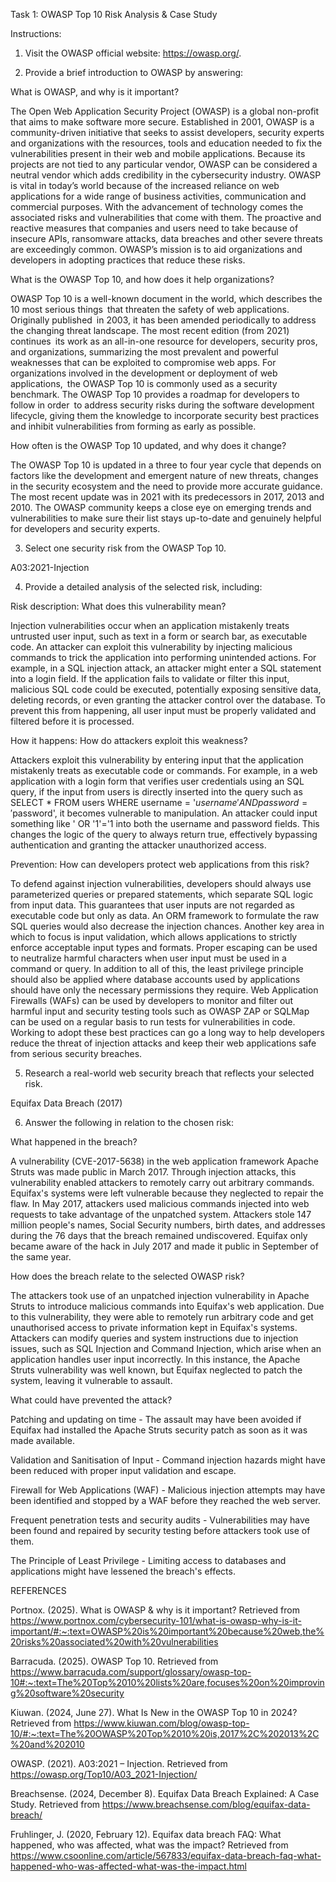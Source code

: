 Task 1: OWASP Top 10 Risk Analysis & Case Study

Instructions:

1. Visit the OWASP official website: https://owasp.org/.

2. Provide a brief introduction to OWASP by answering:
   
What is OWASP, and why is it important?

The Open Web Application Security Project (OWASP) is a global non-profit that aims to make software more secure. Established in 2001, OWASP is a community-driven initiative that seeks to assist developers, security experts and organizations with the resources, tools and education needed to fix the vulnerabilities present in their web and mobile applications. Because its projects are not tied to any particular vendor, OWASP can be considered a neutral vendor which adds credibility in the cybersecurity industry. OWASP is vital in today’s world because of the increased reliance on web applications for a wide range of business activities, communication and commercial purposes. With the advancement of technology comes the associated risks and vulnerabilities that come with them. The proactive and reactive measures that companies and users need to take because of insecure APIs, ransomware attacks, data breaches and other severe threats are exceedingly common. OWASP’s mission is to aid organizations and developers in adopting practices that reduce these risks.

What is the OWASP Top 10, and how does it help organizations?

OWASP Top 10 is a well-known document in the world, which describes the 10 most serious things that threaten the safety of web applications. Originally published in 2003, it has been amended periodically to address the changing threat landscape. The most recent edition (from 2021) continues its work as an all-in-one resource for developers, security pros, and organizations, summarizing the most prevalent and powerful weaknesses that can be exploited to compromise web apps. For organizations involved in the development or deployment of web applications, the OWASP Top 10 is commonly used as a security benchmark. The OWASP Top 10 provides a roadmap for developers to follow in order to address security risks during the software development lifecycle, giving them the knowledge to incorporate security best practices and inhibit vulnerabilities from forming as early as possible.

How often is the OWASP Top 10 updated, and why does it change?

The OWASP Top 10 is updated in a three to four year cycle that depends on factors like the development and emergent nature of new threats, changes in the security ecosystem and the need to provide more accurate guidance. The most recent update was in 2021 with its predecessors in 2017, 2013 and 2010. The OWASP community keeps a close eye on emerging trends and vulnerabilities to make sure their list stays up-to-date and genuinely helpful for developers and security experts.

3. Select one security risk from the OWASP Top 10.

A03:2021-Injection

4. Provide a detailed analysis of the selected risk, including:
   
Risk description: What does this vulnerability mean?

Injection vulnerabilities occur when an application mistakenly treats untrusted user input, such as text in a form or search bar, as executable code. An attacker can exploit this vulnerability by injecting malicious commands to trick the application into performing unintended actions. For example, in a SQL injection attack, an attacker might enter a SQL statement into a login field. If the application fails to validate or filter this input, malicious SQL code could be executed, potentially exposing sensitive data, deleting records, or even granting the attacker control over the database. To prevent this from happening, all user input must be properly validated and filtered before it is processed.

How it happens: How do attackers exploit this weakness?

Attackers exploit this vulnerability by entering input that the application mistakenly treats as executable code or commands. For example, in a web application with a login form that verifies user credentials using an SQL query, if the input from users is directly inserted into the query such as SELECT * FROM users WHERE username = '$username' AND password = '$password', it becomes vulnerable to manipulation. An attacker could input something like ' OR '1'='1 into both the username and password fields. This changes the logic of the query to always return true, effectively bypassing authentication and granting the attacker unauthorized access.

Prevention: How can developers protect web applications from this risk?

To defend against injection vulnerabilities, developers should always use parameterized queries or prepared statements, which separate SQL logic from input data. This guarantees that user inputs are not regarded as executable code but only as data. An ORM framework to formulate the raw SQL queries would also decrease the injection chances. Another key area in which to focus is input validation, which allows applications to strictly enforce acceptable input types and formats. Proper escaping can be used to neutralize harmful characters when user input must be used in a command or query. In addition to all of this, the least privilege principle should also be applied where database accounts used by applications should have only the necessary permissions they require. Web Application Firewalls (WAFs) can be used by developers to monitor and filter out harmful input and security testing tools such as OWASP ZAP or SQLMap can be used on a regular basis to run tests for vulnerabilities in code. Working to adopt these best practices can go a long way to help developers reduce the threat of injection attacks and keep their web applications safe from serious security breaches. 

5. Research a real-world web security breach that reflects your selected risk.
   
Equifax Data Breach (2017)

6. Answer the following in relation to the chosen risk:
   
What happened in the breach?

A vulnerability (CVE-2017-5638) in the web application framework Apache Struts was made public in March 2017. Through injection attacks, this vulnerability enabled attackers to remotely carry out arbitrary commands. Equifax's systems were left vulnerable because they neglected to repair the flaw. In May 2017, attackers used malicious commands injected into web requests to take advantage of the unpatched system. Attackers stole 147 million people's names, Social Security numbers, birth dates, and addresses during the 76 days that the breach remained undiscovered. Equifax only became aware of the hack in July 2017 and made it public in September of the same year.

How does the breach relate to the selected OWASP risk?

The attackers took use of an unpatched injection vulnerability in Apache Struts to introduce malicious commands into Equifax's web application. Due to this vulnerability, they were able to remotely run arbitrary code and get unauthorised access to private information kept in Equifax's systems. Attackers can modify queries and system instructions due to injection issues, such as SQL Injection and Command Injection, which arise when an application handles user input incorrectly. In this instance, the Apache Struts vulnerability was well known, but Equifax neglected to patch the system, leaving it vulnerable to assault.

What could have prevented the attack?

Patching and updating on time - The assault may have been avoided if Equifax had installed the Apache Struts security patch as soon as it was made available.

Validation and Sanitisation of Input - Command injection hazards might have been reduced with proper input validation and escape.

Firewall for Web Applications (WAF) - Malicious injection attempts may have been identified and stopped by a WAF before they reached the web server.

Frequent penetration tests and security audits - Vulnerabilities may have been found and repaired by security testing before attackers took use of them.

The Principle of Least Privilege - Limiting access to databases and applications might have lessened the breach's effects.

REFERENCES

Portnox. (2025). What is OWASP & why is it important? Retrieved from https://www.portnox.com/cybersecurity-101/what-is-owasp-why-is-it-important/#:~:text=OWASP%20is%20important%20because%20web,the%20risks%20associated%20with%20vulnerabilities

Barracuda. (2025). OWASP Top 10. Retrieved from https://www.barracuda.com/support/glossary/owasp-top-10#:~:text=The%20Top%2010%20lists%20are,focuses%20on%20improving%20software%20security

Kiuwan. (2024, June 27). What Is New in the OWASP Top 10 in 2024? Retrieved from https://www.kiuwan.com/blog/owasp-top-10/#:~:text=The%20OWASP%20Top%2010%20is,2017%2C%202013%2C%20and%202010

OWASP. (2021). A03:2021 – Injection. Retrieved from https://owasp.org/Top10/A03_2021-Injection/   

Breachsense. (2024, December 8). Equifax Data Breach Explained: A Case Study. Retrieved from https://www.breachsense.com/blog/equifax-data-breach/ 

Fruhlinger, J. (2020, February 12). Equifax data breach FAQ: What happened, who was affected, what was the impact? Retrieved from https://www.csoonline.com/article/567833/equifax-data-breach-faq-what-happened-who-was-affected-what-was-the-impact.html 

